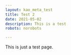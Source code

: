 ```yaml
---
layout: kao_meta_test
title: Test 2
date: 2021-05-02
description: This is a test
robots: norobots

---
```


This is just a test page.
